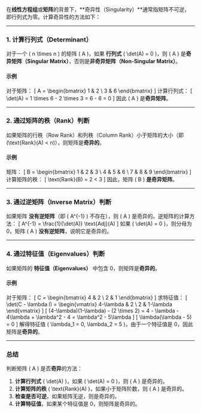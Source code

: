 在**线性方程组**或**矩阵**的背景下，**奇异性（Singularity）**通常指矩阵不可逆，即行列式为零。计算奇异性的方法如下：

---

### **1. 计算行列式（Determinant）**
对于一个 \( n \times n \) 的矩阵 \( A \)，如果 **行列式** \( \det(A) = 0 \)，则 \( A \) 是**奇异矩阵（Singular Matrix）**，否则是**非奇异矩阵（Non-Singular Matrix）**。

#### **示例**
对于矩阵：
\[
A = \begin{bmatrix} 1 & 2 \\ 3 & 6 \end{bmatrix}
\]
计算行列式：
\[
\det(A) = 1 \times 6 - 2 \times 3 = 6 - 6 = 0
\]
因此 \( A \) 是**奇异矩阵**。

---

### **2. 通过矩阵的秩（Rank）判断**
如果矩阵的行秩（Row Rank）和列秩（Column Rank）小于矩阵的大小（即 \(\text{Rank}(A) < n\)），则矩阵是**奇异的**。

#### **示例**
矩阵：
\[
B = \begin{bmatrix} 1 & 2 & 3 \\ 4 & 5 & 6 \\ 7 & 8 & 9 \end{bmatrix}
\]
计算矩阵的秩：
\[
\text{Rank}(B) = 2 < 3
\]
因此，矩阵 \( B \) **是奇异矩阵**。

---

### **3. 通过逆矩阵（Inverse Matrix）判断**
如果矩阵 **没有逆矩阵**（即 \( A^{-1} \) 不存在），则 \( A \) 是奇异的。逆矩阵的计算方法：
\[
A^{-1} = \frac{1}{\det(A)} \text{Adj}(A)
\]
如果 \( \det(A) = 0 \)，则分母为 0，矩阵 \( A \) **没有逆矩阵**，说明它是奇异的。

---

### **4. 通过特征值（Eigenvalues）判断**
如果矩阵的 **特征值（Eigenvalues）** 中包含 0，则矩阵是**奇异的**。

#### **示例**
对于矩阵：
\[
C = \begin{bmatrix} 4 & 2 \\ 2 & 1 \end{bmatrix}
\]
求特征值：
\[
\det(C - \lambda I) = \begin{vmatrix} 4-\lambda & 2 \\ 2 & 1-\lambda \end{vmatrix}
\]
\[
(4-\lambda)(1-\lambda) - (2 \times 2) = 4 - \lambda - 4\lambda + \lambda^2 - 4 = \lambda^2 - 5\lambda
\]
\[
\lambda(\lambda - 5) = 0
\]
解得特征值 \( \lambda_1 = 0, \lambda_2 = 5 \)，由于一个特征值是 0，因此矩阵是**奇异的**。

---

### **总结**
判断矩阵 \( A \) 是否**奇异**的方法：
1. **计算行列式** \( \det(A) \)，如果 \( \det(A) = 0 \)，则 \( A \) 是奇异的。
2. **计算矩阵的秩** \( \text{Rank}(A) \)，如果小于矩阵阶数，则 \( A \) 是奇异的。
3. **检查是否可逆**，如果矩阵无逆，则是奇异的。
4. **计算特征值**，如果某个特征值是 0，则矩阵是奇异的。
